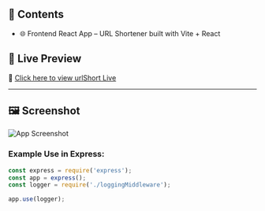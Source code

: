 ## 📁 Contents

- 🌐 Frontend React App – URL Shortener built with Vite + React

<h2>🚀 Live Preview</h2>

🔗 <a href="https://urlshort-link.netlify.app/" target="_blank">Click here to view urlShort Live</a>  


---
## 🖼️ Screenshot

![App Screenshot](screenshort.png)

### Example Use in Express:
```js
const express = require('express');
const app = express();
const logger = require('./loggingMiddleware');

app.use(logger);
